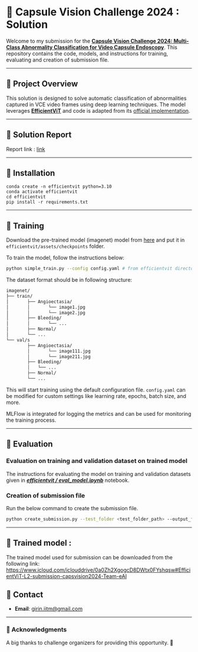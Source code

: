 # 🫧 Capsule Vision Challenge 2024 : Solution

Welcome to my submission for the **[Capsule Vision Challenge 2024: Multi-Class Abnormality Classification for Video Capsule Endoscopy](https://arxiv.org/abs/2408.04940)**. This repository contains the code, models, and instructions for training, evaluating and creation of submission file.

---

## 🌟 Project Overview

This solution is designed to solve automatic classification of abnormalities captured in VCE video frames using deep learning techniques. The model leverages **[EfficientViT](https://github.com/mit-han-lab/efficientvit)** and code is adapted from its [official implementation](https://github.com/mit-han-lab/efficientvit).

---

## 🌟 Solution Report

Report link : [link](https://www.researchgate.net/publication/385172304_Multi-Class_Abnormality_Detection_for_Video_Capsule_Endoscopy_Using_EfficientViT_Weighted_Loss_and_Weighted_Sampling_Techniques?channel=doi&linkId=67194933edbc012ea138be57&showFulltext=true) 

---

## 🌟 Installation
```
conda create -n efficientvit python=3.10
conda activate efficientvit
cd efficientvit
pip install -r requirements.txt
```
---

## 🌟 Training

Download the pre-trained model (imagenet) model from [here](https://www.icloud.com/iclouddrive/0aa43CSXmSwJITAuxD8Zrswng#l2-r224) and put it in `efficientvit/assets/checkpoints` folder.

To train the model, follow the instructions below:

```bash
python simple_train.py --config config.yaml # from efficientvit directory
```

The dataset format should be in following structure:

```bash
imagenet/
├── train/
│       ├── Angioectasia/
│       │       └── image1.jpg
│       │       └── image2.jpg
│       ├── Bleeding/
│       │       └── ...
│       ├── Normal/
│       └── ...
└── val/s
        ├── Angioectasia/
        │       └── image111.jpg
        │       └── image211.jpg
        ├── Bleeding/
        │   └── ...
        ├── Normal/
        └── ...
```


This will start training using the default configuration file. `config.yaml` can be modified for custom settings like learning rate, epochs, batch size, and more.

MLFlow is integrated for logging the metrics and can be used for monitoring the training process.

---

## 🌟 Evaluation 

### Evaluation on training and validation dataset on trained model

The instructions for evaluating the model on training and validation datasets given in
[***efficientvit / eval_model.ipynb***](efficientvit/eval_model.ipynb) notebook.

### Creation of submission file
Run the below command to create the submission file.
```bash
python create_submission.py --test_folder <test_folder_path> --output_file <output_file_path> --model_path <model_path> --num_classes 10
```
---

## 🌟 Trained model :
The trained model used for submission can be downloaded from the following link:
https://www.icloud.com/iclouddrive/0a0Zh2XgogcD8DWtx0FYshqsw#EfficientViT-L2-submission-capsvision2024-Team-eAI


## 🌟 Contact

- **Email**: girin.iitm@gmail.com

---

### 🌟 Acknowledgments

A big thanks to challenge organizers for providing this opportunity. 🙏

